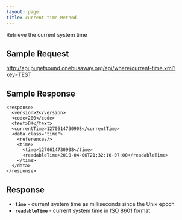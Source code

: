 ```yaml
---
layout: page
title: current-time Method
---
```


Retrieve the current system time

## Sample Request

http://api.pugetsound.onebusaway.org/api/where/current-time.xml?key=TEST

## Sample Response

    <response>
      <version>2</version>
      <code>200</code>
      <text>OK</text>
      <currentTime>1270614730908</currentTime>
      <data class="time">
        <references/>
        <time>
          <time>1270614730908</time>
          <readableTime>2010-04-06T21:32:10-07:00</readableTime>
        </time>
      </data>
    </response>

## Response

* **`time`** - current system time as milliseconds since the Unix epoch
* **`readableTime`** - current system time in [ISO 8601](http://en.wikipedia.org/wiki/ISO_8601) format